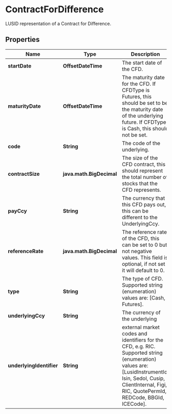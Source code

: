 

# ContractForDifference

LUSID representation of a Contract for Difference.

## Properties

Name | Type | Description | Notes
------------ | ------------- | ------------- | -------------
**startDate** | **OffsetDateTime** | The start date of the CFD. | 
**maturityDate** | **OffsetDateTime** | The maturity date for the CFD. If CFDType is Futures, this should be set to be the maturity date of the underlying  future. If CFDType is Cash, this should not be set. |  [optional]
**code** | **String** | The code of the underlying. | 
**contractSize** | **java.math.BigDecimal** | The size of the CFD contract, this should represent the total number of stocks that the CFD represents. | 
**payCcy** | **String** | The currency that this CFD pays out, this can be different to the UnderlyingCcy. | 
**referenceRate** | **java.math.BigDecimal** | The reference rate of the CFD, this can be set to 0 but not negative values.  This field is optional, if not set it will default to 0. |  [optional]
**type** | **String** | The type of CFD.    Supported string (enumeration) values are: [Cash, Futures]. | 
**underlyingCcy** | **String** | The currency of the underlying | 
**underlyingIdentifier** | **String** | external market codes and identifiers for the CFD, e.g. RIC.    Supported string (enumeration) values are: [LusidInstrumentId, Isin, Sedol, Cusip, ClientInternal, Figi, RIC, QuotePermId, REDCode, BBGId, ICECode]. | 



